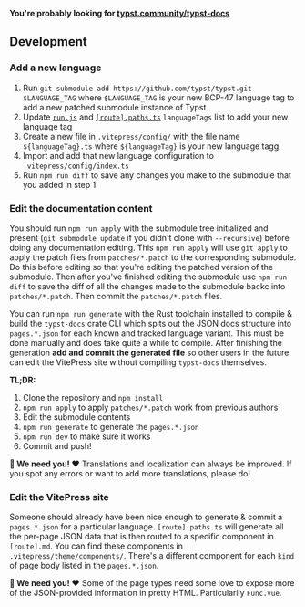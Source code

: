 <p>
  <b>You're probably looking for <a href="https://typst.community/typst-docs/">typst.community/typst-docs</a></b>
</p>

## Development

### Add a new language

1. Run `git submodule add https://github.com/typst/typst.git $LANGUAGE_TAG` where `$LANGUAGE_TAG` is your new BCP-47 language tag to add a new patched submodule instance of Typst
2. Update [`run.js`](run.js) and [`[route].paths.ts`](./[route].paths.ts) `languageTags` list to add your new language tag
3. Create a new file in `.vitepress/config/` with the file name `${languageTag}.ts` where `${languageTag}` is your new language tagg
4. Import and add that new language configuration to `.vitepress/config/index.ts`
5. Run `npm run diff` to save any changes you make to the submodule that you added in step 1

### Edit the documentation content

You should run `npm run apply` with the submodule tree initialized and present (`git submodule update` if you didn't clone with `--recursive`) before doing any documentation editing. This `npm run apply` will use `git apply` to apply the patch files from `patches/*.patch` to the corresponding submodule. Do this before editing so that you're editing the patched version of the submodule. Then after you've finished editing the submodule use `npm run diff` to save the diff of all the changes made to the submodule backc into `patches/*.patch`. Then commit the `patches/*.patch` files.

You can run `npm run generate` with the Rust toolchain installed to compile & build the `typst-docs` crate CLI which spits out the JSON docs structure into `pages.*.json` for each known and tracked language variant. This must be done manually and does take quite a while to compile. After finishing the generation **add and commit the generated file** so other users in the future can edit the VitePress site without compiling `typst-docs` themselves.

**TL;DR:**

1. Clone the repository and `npm install`
3. `npm run apply` to apply `patches/*.patch` work from previous authors
4. Edit the submodule contents
5. `npm run generate` to generate the `pages.*.json`
6. `npm run dev` to make sure it works
7. Commit and push!

**🙌 We need you! ❤️** Translations and localization can always be improved. If you spot any errors or want to add more translations, please do!

### Edit the VitePress site

Someone should already have been nice enough to generate & commit a `pages.*.json` for a particular language. `[route].paths.ts` will generate all the per-page JSON data that is then routed to a specific component in `[route].md`. You can find these components in `.vitepress/theme/components/`. There's a different component for each `kind` of page body listed in the `pages.*.json`.

**🙌 We need you! ❤️** Some of the page types need some love to expose more of the JSON-provided information in pretty HTML. Particularily `Func.vue`.
